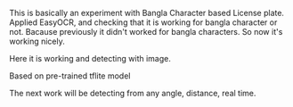 This is basically an experiment with Bangla Character based License plate. Applied EasyOCR, and checking that it is working for bangla character or not. Bacause previously it didn't worked for bangla characters. So now it's working nicely. 

Here it is working and detecting with image. 

Based on pre-trained tflite model

The next work will be detecting from any angle, distance, real time.
